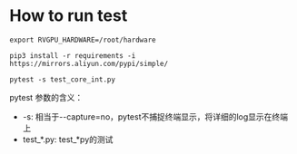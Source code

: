 # How to run test

```
export RVGPU_HARDWARE=/root/hardware

pip3 install -r requirements -i https://mirrors.aliyun.com/pypi/simple/

pytest -s test_core_int.py
```

pytest 参数的含义：
- -s: 相当于--capture=no，pytest不捕捉终端显示，将详细的log显示在终端上
- test_*.py: test_*py的测试
